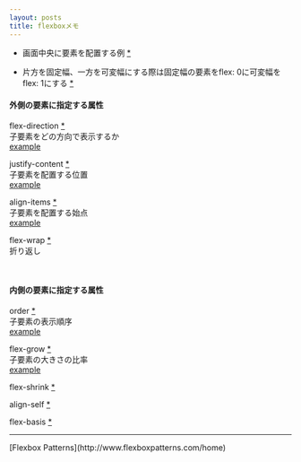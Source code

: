 ```yaml
---
layout: posts
title: flexboxメモ
---
```


* 画面中央に要素を配置する例 [\*](http://jsdo.it/38elements/flexbox-column-row-center)  

* 片方を固定幅、一方を可変幅にする際は固定幅の要素をflex: 0に可変幅をflex: 1にする [\*](http://jsdo.it/38elements/flex-grow-2)

#### 外側の要素に指定する属性  
flex-direction [\*](https://developer.mozilla.org/ja/docs/Web/CSS/flex-direction)  
子要素をどの方向で表示するか  
[example](http://jsdo.it/38elements/flex-direction)  

justify-content [\*](https://developer.mozilla.org/ja/docs/Web/CSS/justify-content)  
子要素を配置する位置  
[example](http://jsdo.it/38elements/justify-content)  

align-items [\*](https://developer.mozilla.org/ja/docs/Web/CSS/align-items)  
子要素を配置する始点  
[example](http://jsdo.it/38elements/align-items)  

flex-wrap [\*](https://developer.mozilla.org/ja/docs/Web/CSS/flex-wrap)  
折り返し  

<br>

#### 内側の要素に指定する属性  
order [\*](https://developer.mozilla.org/ja/docs/Web/CSS/order)  
子要素の表示順序  
[example](http://jsdo.it/38elements/order)  

flex-grow [\*](https://developer.mozilla.org/ja/docs/Web/CSS/flex-grow)  
子要素の大きさの比率  
[example](http://jsdo.it/38elements/flex-grow)  

flex-shrink [\*](https://developer.mozilla.org/ja/docs/Web/CSS/flex-shrink)  

align-self [\*](https://developer.mozilla.org/ja/docs/Web/CSS/align-self)  

flex-basis [\*](https://developer.mozilla.org/ja/docs/Web/CSS/flex-basis)  

<hr>
[Flexbox Patterns](http://www.flexboxpatterns.com/home)  
